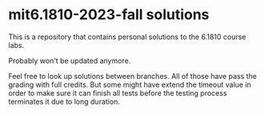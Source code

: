 # mit6.1810-2023-fall solutions

This is a repository that contains personal solutions to the 6.1810 course labs.

Probably won't be updated anymore.

Feel free to look up solutions between branches. All of those have pass the grading with full credits. But some might have extend the timeout value in order to make sure it can finish all tests before the testing process terminates it due to long duration.
